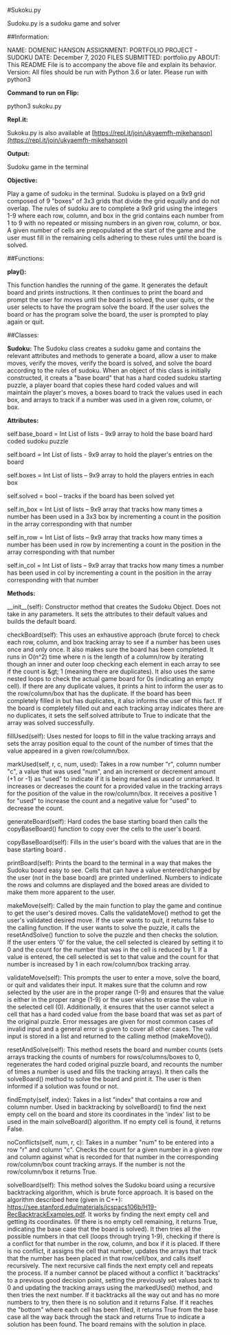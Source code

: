 #Sukoku.py

Sudoku.py is a sudoku game and solver

##Information:

NAME: DOMENIC HANSON
ASSIGNMENT: PORTFOLIO PROJECT - SUDOKU
DATE: December 7, 2020
FILES SUBMITTED: portfolio.py
ABOUT: This README File is to accompany the above file and explain its behavior.
Version: All files should be run with Python 3.6 or later. Please run with python3

**Command to run on Flip:**

python3 sukoku.py

**Repl.it:**

Sukoku.py is also available at [https://repl.it/join/ukyaemfh-mikehanson](https://repl.it/join/ukyaemfh-mikehanson)

**Output:**

Sudoku game in the terminal

**Objective:**

Play a game of sudoku in the terminal. Sudoku is played on a 9x9 grid composed of 9 &quot;boxes&quot; of 3x3 grids that divide the grid equally and do not overlap. The rules of sudoku are to complete a 9x9 grid using the integers 1-9 where each row, column, and box in the grid contains each number from 1 to 9 with no repeated or missing numbers in an given row, column, or box. A given number of cells are prepopulated at the start of the game and the user must fill in the remaining cells adhering to these rules until the board is solved.

##Functions:

**play():**

This function handles the running of the game. It generates the default board and prints instructions. It then continues to print the board and prompt the user for moves until the board is solved, the user quits, or the user selects to have the program solve the board. If the user solves the board or has the program solve the board, the user is prompted to play again or quit.

##Classes:

**Sudoku:** 
The Sudoku class creates a sudoku game and contains the relevant attributes and methods to generate a board, allow a user to make moves, verify the moves, verify the board is solved, and solve the board according to the rules of sudoku. When an object of this class is initially constructed, it creats a &quot;base board&quot; that has a hard coded sudoku starting puzzle, a player board that copies these hard coded values and will maintain the player&#39;s moves, a boxes board to track the values used in each box, and arrays to track if a number was used in a given row, column, or box.

**Attributes:**

self.base\_board = Int List of lists - 9x9 array to hold the base board hard coded sudoku puzzle

self.board = Int List of lists - 9x9 array to hold the player&#39;s entries on the board

self.boxes = Int List of lists – 9x9 array to hold the players entries in each box

self.solved = bool – tracks if the board has been solved yet

self.in\_box = Int List of lists – 9x9 array that tracks how many times a number has been used in a 3x3 box by incrementing a count in the position in the array corresponding with that number

self.in\_row = Int List of lists – 9x9 array that tracks how many times a number has been used in row by incrementing a count in the position in the array corresponding with that number

self.in\_col = Int List of lists – 9x9 array that tracks how many times a number has been used in col by incrementing a count in the position in the array corresponding with that number

**Methods:**

\_\_init\_\_(self): Constructor method that creates the Sudoku Object. Does not take in any parameters. It sets the attributes to their default values and builds the default board.

checkBoard(self): This uses an exhaustive approach (brute force) to check each row, column, and box tracking array to see if a number has been uses once and only once. It also makes sure the board has been completed. It runs in O(n^2) time where n is the length of a column/row by iterating though an inner and outer loop checking each element in each array to see if the count is \&gt; 1 (meaning there are duplicates). It also uses the same nested loops to check the actual game board for 0s (indicating an empty cell). If there are any duplicate values, it prints a hint to inform the user as to the row/column/box that has the duplicate. If the board has been completely filled in but has duplicates, it also informs the user of this fact. If the board is completely filled out and each tracking array indicates there are no duplicates, it sets the self.solved attribute to True to indicate that the array was solved successfully.

fillUsed(self): Uses nested for loops to fill in the value tracking arrays and sets the array position equal to the count of the number of times that the value appeared in a given row/column/box.

markUsed(self, r, c, num, used): Takes in a row number &quot;r&quot;, column number &quot;c&quot;, a value that was used &quot;num&quot;, and an increment or decrement amount (+1 or -1) as &quot;used&quot; to indicate if it is being marked as used or unmarked. It increases or decreases the count for a provided value in the tracking arrays for the position of the value in the row/column/box. It receives a positive 1 for &quot;used&quot; to increase the count and a negative value for &quot;used&quot; to decrease the count.

generateBoard(self): Hard codes the base starting board then calls the copyBaseBoard() function to copy over the cells to the user&#39;s board.

copyBaseBoard(self): Fills in the user&#39;s board with the values that are in the base starting board .

printBoard(self): Prints the board to the terminal in a way that makes the Sudoku board easy to see. Cells that can have a value entered/changed by the user (not in the base board) are printed underlined. Numbers to indicate the rows and columns are displayed and the boxed areas are divided to make them more apparent to the user.

makeMove(self): Called by the main function to play the game and continue to get the user&#39;s desired moves. Calls the validateMove() method to get the user&#39;s validated desired move. If the user wants to quit, it returns false to the calling function. If the user wants to solve the puzzle, it calls the resetAndSolve() function to solve the puzzle and then checks the solution. If the user enters &#39;0&#39; for the value, the cell selected is cleared by setting it to 0 and the count for the number that was in the cell is reduced by 1. If a value is entered, the cell selected is set to that value and the count for that number is increased by 1 in each row/column/box tracking array.

validateMove(self): This prompts the user to enter a move, solve the board, or quit and validates their input. It makes sure that the column and row selected by the user are in the proper range (1-9) and ensures that the value is either in the proper range (1-9) or the user wishes to erase the value in the selected cell (0). Additionally, it ensures that the user cannot select a cell that has a hard coded value from the base board that was set as part of the original puzzle. Error messages are given for most common cases of invalid input and a general error is given to cover all other cases. The valid input is stored in a list and returned to the calling method (makeMove()).

resetAndSolve(self): This method resets the board and number counts (sets arrays tracking the counts of numbers for rows/columns/boxes to 0, regenerates the hard coded original puzzle board, and recounts the number of times a number is used and fills the tracking arrays). It then calls the solveBoard() method to solve the board and print it. The user is then informed if a solution was found or not.

findEmpty(self, index): Takes in a list &quot;index&quot; that contains a row and column number. Used in backtracking by solveBoard() to find the next empty cell on the board and store its coordinates in the &#39;index&#39; list to be used in the main solveBoard() algorithm. If no empty cell is found, it returns False.

noConflicts(self, num, r, c): Takes in a number &quot;num&quot; to be entered into a row &quot;r&quot; and column &quot;c&quot;. Checks the count for a given number in a given row and column against what is recorded for that number in the corresponding row/column/box count tracking arrays. If the number is not the row/column/box it returns True.

solveBoard(self): This method solves the Sudoku board using a recursive backtracking algorithm, which is brute force approach. It is based on the algorithm described here (given in C++): https://see.stanford.edu/materials/icspacs106b/H19-RecBacktrackExamples.pdf. It works by finding the next empty cell and getting its coordinates. (If there is no empty cell remaining, it returns True, indicating the base case that the board is solved). It then tries all the possible numbers in that cell (loops through trying 1-9), checking if there is a conflict for that number in the row, column, and box if it is placed. If there is no conflict, it assigns the cell that number, updates the arrays that track that the number has been placed in that row/cell/box, and calls itself recursively. The next recursive call finds the next empty cell and repeats the process. If a number cannot be placed without a conflict it &#39;backtracks&#39; to a previous good decision point, setting the previously set values back to 0 and updating the tracking arrays using the markedUsed() method, and then tries the next number. If it backtracks all the way out and has no more numbers to try, then there is no solution and it returns False. If it reaches the &quot;bottom&quot; where each cell has been filled, it returns True from the base case all the way back through the stack and returns True to indicate a solution has been found. The board remains with the solution in place.
